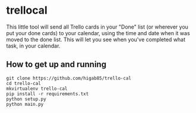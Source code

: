 # trellocal

This little tool will send all Trello cards in your "Done" list (or wherever you put your done cards) to your calendar, using the time and date when it was moved to the done list.
This will let you see when you've completed what task, in your calendar.

## How to get up and running
```
git clone https://github.com/higab85/trello-cal
cd trello-cal
mkvirtualenv trello-cal
pip install -r requirements.txt
python setup.py
python main.py
```
